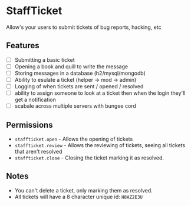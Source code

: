 # StaffTicket
Allow's your users to submit tickets of bug reports, hacking, etc
## Features
- [ ] Submitting a basic ticket
- [ ] Opening a book and quill to write the message
- [ ] Storing messages in a database (h2/mysql/mongodb)
- [ ] Ability to esulate a ticket (helper -> mod -> admin)
- [ ] Logging of when tickets are sent / opened / resolved
- [ ] ability to assign someone to look at a ticket then when the login they'll get a notification
- [ ] scabale across multiple servers with bungee cord
## Permissions
- `staffticket.open` - Allows the opening of tickets
- `staffticket.review` - Allows the reviewing of tickets, seeing all tickets that aren't resolved
- `staffticket.close` - Closing the ticket marking it as resolved.
## Notes
- You can't delete a ticket, only marking them as resolved.
- All tickets will have a 8 character unique id: `H8AZ2E3U` 
